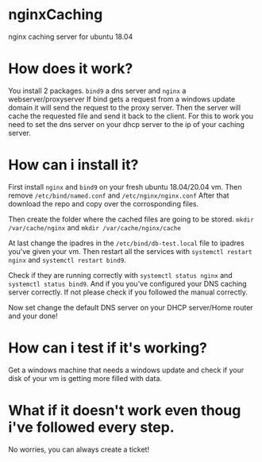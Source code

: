 # nginxCaching
nginx caching server for ubuntu 18.04


# How does it work?

You install 2 packages.
`bind9` a dns server and `nginx` a webserver/proxyserver
If bind gets a request from a windows update domain it will send the request to the proxy server.
Then the server will cache the requested file and send it back to the client.
For this to work you need to set the dns server on your dhcp server to the ip of your caching server.

# How can i install it?

First install `nginx` and `bind9` on your fresh ubuntu 18.04/20.04 vm.
Then remove `/etc/bind/named.conf` and `/etc/nginx/nginx.conf`
After that download the repo and copy over the corrosponding files.

Then create the folder where the cached files are going to be stored.
`mkdir /var/cache/nginx` and `mkdir /var/cache/nginx/cache`

At last change the ipadres in the `/etc/bind/db-test.local` file to ipadres you've given your vm.
Then restart all the services with `systemctl restart nginx` and `systemctl restart bind9`.

Check if they are running correctly with `systemctl status nginx` and `systemctl status bind9`.
And if you you've configured your DNS caching server correctly.
If not please check if you followed the manual correctly.

Now set change the default DNS server on your DHCP server/Home router and your done!
 

# How can i test if it's working?

Get a windows machine that needs a windows update and check if your disk of your vm is getting more filled with data.


# What if it doesn't work even thoug i've followed every step.

No worries, you can always create a ticket!
